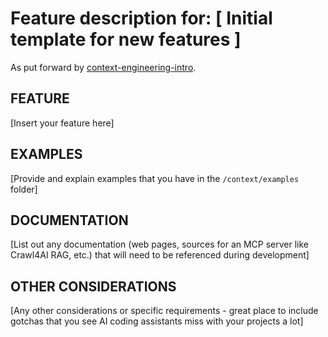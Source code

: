 # Feature description for: [ Initial template for new features ]

As put forward by [context-engineering-intro](https://github.com/coleam00/context-engineering-intro).

## FEATURE

[Insert your feature here]

## EXAMPLES

[Provide and explain examples that you have in the `/context/examples` folder]

## DOCUMENTATION

[List out any documentation (web pages, sources for an MCP server like Crawl4AI RAG, etc.) that will need to be referenced during development]

## OTHER CONSIDERATIONS

[Any other considerations or specific requirements - great place to include gotchas that you see AI coding assistants miss with your projects a lot]
